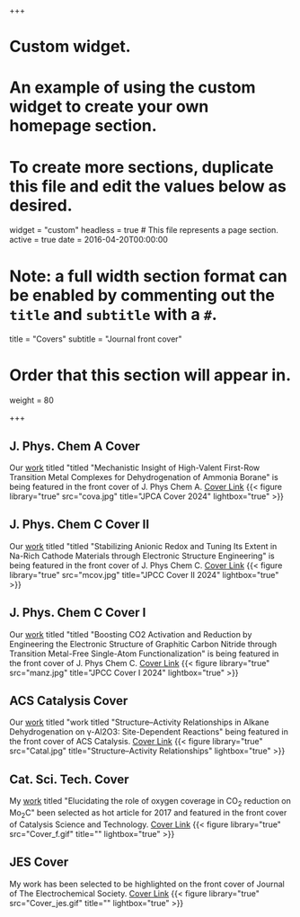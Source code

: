 +++
# Custom widget.
# An example of using the custom widget to create your own homepage section.
# To create more sections, duplicate this file and edit the values below as desired.
widget = "custom"
headless = true  # This file represents a page section.
active = true
date = 2016-04-20T00:00:00

# Note: a full width section format can be enabled by commenting out the `title` and `subtitle` with a `#`.
title = "Covers"
subtitle = "Journal front cover"

# Order that this section will appear in.
weight = 80

+++
## J. Phys. Chem A Cover
Our [work](https://pubs.acs.org/doi/10.1021/acs.jpca.4c04069) titled "titled "Mechanistic Insight of High-Valent First-Row Transition Metal Complexes for Dehydrogenation of Ammonia Borane" is being featured in the front cover of J. Phys Chem A. [Cover Link](https://pubs.acs.org/toc/jpcafh/128/37)
{{< figure library="true" src="cova.jpg" title="JPCA Cover 2024" lightbox="true" >}}


## J. Phys. Chem C Cover II 
Our [work](https://pubs.acs.org/doi/10.1021/acs.jpcc.4c00811) titled "titled "Stabilizing Anionic Redox and Tuning Its Extent in Na-Rich Cathode Materials through Electronic Structure Engineering" is being featured in the front cover of J. Phys Chem C. [Cover Link](https://pubs.acs.org/toc/jpccck/128/22)
{{< figure library="true" src="mcov.jpg" title="JPCC Cover II 2024" lightbox="true" >}}

## J. Phys. Chem C Cover I 
Our [work](https://pubs.acs.org/doi/10.1021/acs.jpcc.3c00387) titled "titled "Boosting CO2 Activation and Reduction by Engineering the Electronic Structure of Graphitic Carbon Nitride through Transition Metal-Free Single-Atom Functionalization" is being featured in the front cover of J. Phys Chem C. [Cover Link](https://pubs.acs.org/toc/jpccck/127/25)
{{< figure library="true" src="manz.jpg" title="JPCC Cover I 2024" lightbox="true" >}}


## ACS Catalysis Cover 
Our [work](https://pubs.acs.org/doi/10.1021/acscatal.8b03484) titled "work titled "Structure–Activity Relationships in Alkane Dehydrogenation on γ-Al2O3: Site-Dependent Reactions" being featured in the front cover of ACS Catalysis. [Cover Link](https://pubs.acs.org/toc/accacs/8/12)
{{< figure library="true" src="Catal.jpg" title="Structure–Activity Relationships" lightbox="true" >}}


## Cat. Sci. Tech. Cover 
My [work](http://pubs.rsc.org/-/content/articlehtml/2017/cy/c7cy01810j) titled "Elucidating the role of oxygen coverage in CO<sub>2</sub> reduction on Mo<sub>2</sub>C" been selected as hot article for 2017 and featured in the front cover of Catalysis Science and Technology. [Cover Link](http://pubs.rsc.org/en/content/articlelanding/2017/cy/c7cy01810j#!divAbstract)
{{< figure library="true" src="Cover_f.gif" title="" lightbox="true" >}}


## JES Cover 
My work has been selected to be highlighted on the front cover of Journal of The Electrochemical Society. [Cover Link](http://jes.ecsdl.org/content/164/1.cover-expansion)
 {{< figure library="true" src="Cover_jes.gif" title="" lightbox="true" >}}
